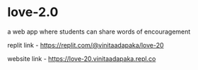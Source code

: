 # love-2.0
a web app where students can share words of encouragement 

replit link - https://replit.com/@vinitaadapaka/love-20

website link - https://love-20.vinitaadapaka.repl.co
